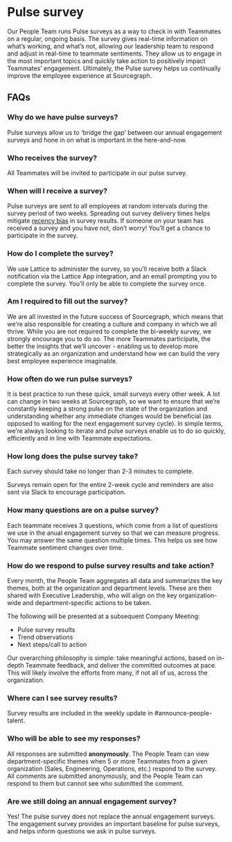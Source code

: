 # Pulse survey

Our People Team runs Pulse surveys as a way to check in with Teammates on a regular, ongoing basis. The survey gives real-time information on what’s working, and what’s not, allowing our leadership team to respond and adjust in real-time to teammate sentiments. They allow us to engage in the most important topics and quickly take action to positively impact Teammates’ engagement. Ultimately, the Pulse survey helps us continually improve the employee experience at Sourcegraph.

## FAQs

### Why do we have pulse surveys?

Pulse surveys allow us to ‘bridge the gap’ between our annual engagement surveys and hone in on what is important in the here-and-now. 

### Who receives the survey?

All Teammates will be invited to participate in our pulse survey.

### When will I receive a survey?

Pulse surveys are sent to all employees at random intervals during the survey period of two weeks. Spreading out survey delivery times helps mitigate [recency bias](https://en.wikipedia.org/wiki/Recency_bias) in survey results. If someone on your team has received a survey and you have not, don’t worry! You’ll get a chance to participate in the survey.

### How do I complete the survey?

We use Lattice to administer the survey, so you’ll receive both a Slack notification via the Lattice App integration, and an email prompting you to complete the survey. You’ll only be able to complete the survey once.

### Am I required to fill out the survey?

We are all invested in the future success of Sourcegraph, which means that we’re also responsible for creating a culture and company in which we all thrive. While you are not required to complete the bi-weekly survey, we strongly encourage you to do so. The more Teammates participate, the better the insights that we’ll uncover - enabling us to develop more strategically as an organization and understand how we can build the very best employee experience imaginable.

### How often do we run pulse surveys?

It is best practice to run these quick, small surveys every other week. A lot can change in two weeks at Sourcegraph, so we want to ensure that we’re constantly keeping a strong pulse on the state of the organization and understanding whether any immediate changes would be beneficial (as opposed to waiting for the next engagement survey cycle). In simple terms, we’re always looking to iterate and pulse surveys enable us to do so quickly, efficiently and in line with Teammate expectations.

### How long does the pulse survey take?

Each survey should take no longer than 2-3 minutes to complete.

Surveys remain open for the entire 2-week cycle and reminders are also sent via Slack to encourage participation.

### How many questions are on a pulse survey?

Each teammate receives 3 questions, which come from a list of questions we use in the anual engagement survey so that we can measure progress. You may answer the same question multiple times. This helps us see how Teammate sentiment changes over time. 


### How do we respond to pulse survey results and take action?

Every month, the People Team aggregates all data and summarizes the key themes, both at the organization and department levels. These are then shared with Executive Leadership, who will align on the key organization-wide and department-specific actions to be taken.

The following will be presented at a subsequent Company Meeting:

- Pulse survey results
- Trend observations
- Next steps/call to action

Our overarching philosophy is simple: take meaningful actions, based on in-depth Teammate feedback, and deliver the committed outcomes at pace. This will likely involve the efforts from many, if not all of us, across the organization.

### Where can I see survey results?

Survey results are included in the weekly update in #announce-people-talent. 

### Who will be able to see my responses?

All responses are submitted **anonymously**. The People Team can view department-specific themes when 5 or more Teammates from a given organization (Sales, Engineering, Operations, etc.) respond to the survey. All comments are submitted anonymously, and the People Team can respond to them but cannot see who submitted the comment.


### Are we still doing an annual engagement survey?

Yes! The pulse survey does not replace the annual engagement surveys. The engagement survey provides an important baseline for pulse surveys, and helps inform questions we ask in pulse surveys. 
